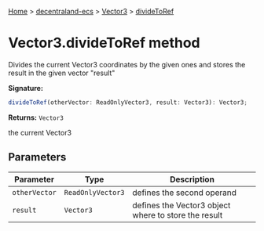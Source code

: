 [Home](./index) &gt; [decentraland-ecs](./decentraland-ecs.md) &gt; [Vector3](./decentraland-ecs.vector3.md) &gt; [divideToRef](./decentraland-ecs.vector3.dividetoref.md)

# Vector3.divideToRef method

Divides the current Vector3 coordinates by the given ones and stores the result in the given vector "result"

**Signature:**
```javascript
divideToRef(otherVector: ReadOnlyVector3, result: Vector3): Vector3;
```
**Returns:** `Vector3`

the current Vector3

## Parameters

|  Parameter | Type | Description |
|  --- | --- | --- |
|  `otherVector` | `ReadOnlyVector3` | defines the second operand |
|  `result` | `Vector3` | defines the Vector3 object where to store the result |

